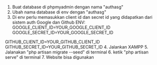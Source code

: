 1. Buat database di phpmyadmin dengan nama "authasg"
2. Ubah nama database di env dengan "authasg"
3. Di env perlu memasukkan client id dan secret id yang didapatkan dari sistem auth Google dan Github
ENV:
GOOGLE_CLIENT_ID=YOUR_GOOGLE_CLIENT_ID
GOOGLE_SECRET_ID=YOUR_GOOGLE_SECRET_ID

GITHUB_CLIENT_ID=YOUR_GITHUB_CLIENT_ID
GITHUB_SECRET_ID=YOUR_GITHUB_SECRET_ID
4. Jalankan XAMPP
5. Jalanakan "php artisan migrate --seed" di terminal
6. ketik "php artisan serve" di terminal
7. Website bisa digunakan
